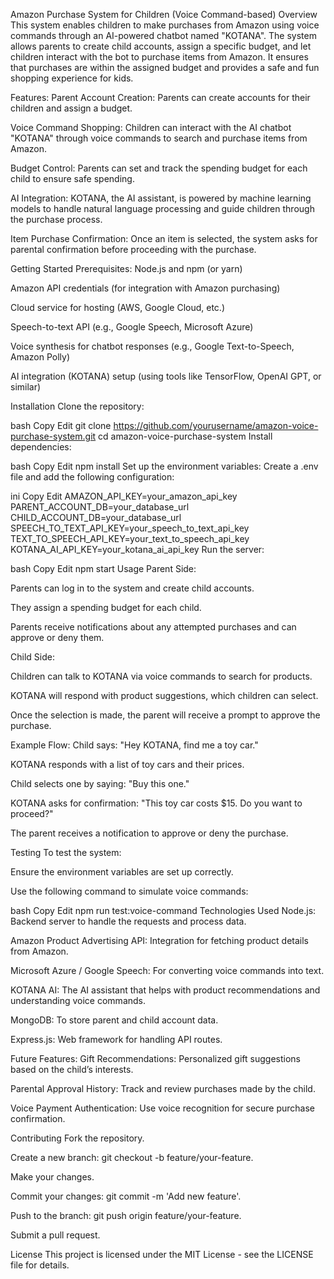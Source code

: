 Amazon Purchase System for Children (Voice Command-based)
Overview
This system enables children to make purchases from Amazon using voice commands through an AI-powered chatbot named "KOTANA". The system allows parents to create child accounts, assign a specific budget, and let children interact with the bot to purchase items from Amazon. It ensures that purchases are within the assigned budget and provides a safe and fun shopping experience for kids.

Features:
Parent Account Creation: Parents can create accounts for their children and assign a budget.

Voice Command Shopping: Children can interact with the AI chatbot "KOTANA" through voice commands to search and purchase items from Amazon.

Budget Control: Parents can set and track the spending budget for each child to ensure safe spending.

AI Integration: KOTANA, the AI assistant, is powered by machine learning models to handle natural language processing and guide children through the purchase process.

Item Purchase Confirmation: Once an item is selected, the system asks for parental confirmation before proceeding with the purchase.

Getting Started
Prerequisites:
Node.js and npm (or yarn)

Amazon API credentials (for integration with Amazon purchasing)

Cloud service for hosting (AWS, Google Cloud, etc.)

Speech-to-text API (e.g., Google Speech, Microsoft Azure)

Voice synthesis for chatbot responses (e.g., Google Text-to-Speech, Amazon Polly)

AI integration (KOTANA) setup (using tools like TensorFlow, OpenAI GPT, or similar)

Installation
Clone the repository:

bash
Copy
Edit
git clone https://github.com/yourusername/amazon-voice-purchase-system.git
cd amazon-voice-purchase-system
Install dependencies:

bash
Copy
Edit
npm install
Set up the environment variables: Create a .env file and add the following configuration:

ini
Copy
Edit
AMAZON_API_KEY=your_amazon_api_key
PARENT_ACCOUNT_DB=your_database_url
CHILD_ACCOUNT_DB=your_database_url
SPEECH_TO_TEXT_API_KEY=your_speech_to_text_api_key
TEXT_TO_SPEECH_API_KEY=your_text_to_speech_api_key
KOTANA_AI_API_KEY=your_kotana_ai_api_key
Run the server:

bash
Copy
Edit
npm start
Usage
Parent Side:

Parents can log in to the system and create child accounts.

They assign a spending budget for each child.

Parents receive notifications about any attempted purchases and can approve or deny them.

Child Side:

Children can talk to KOTANA via voice commands to search for products.

KOTANA will respond with product suggestions, which children can select.

Once the selection is made, the parent will receive a prompt to approve the purchase.

Example Flow:
Child says: "Hey KOTANA, find me a toy car."

KOTANA responds with a list of toy cars and their prices.

Child selects one by saying: "Buy this one."

KOTANA asks for confirmation: "This toy car costs $15. Do you want to proceed?"

The parent receives a notification to approve or deny the purchase.

Testing
To test the system:

Ensure the environment variables are set up correctly.

Use the following command to simulate voice commands:

bash
Copy
Edit
npm run test:voice-command
Technologies Used
Node.js: Backend server to handle the requests and process data.

Amazon Product Advertising API: Integration for fetching product details from Amazon.

Microsoft Azure / Google Speech: For converting voice commands into text.

KOTANA AI: The AI assistant that helps with product recommendations and understanding voice commands.

MongoDB: To store parent and child account data.

Express.js: Web framework for handling API routes.

Future Features:
Gift Recommendations: Personalized gift suggestions based on the child’s interests.

Parental Approval History: Track and review purchases made by the child.

Voice Payment Authentication: Use voice recognition for secure purchase confirmation.

Contributing
Fork the repository.

Create a new branch: git checkout -b feature/your-feature.

Make your changes.

Commit your changes: git commit -m 'Add new feature'.

Push to the branch: git push origin feature/your-feature.

Submit a pull request.

License
This project is licensed under the MIT License - see the LICENSE file for details.